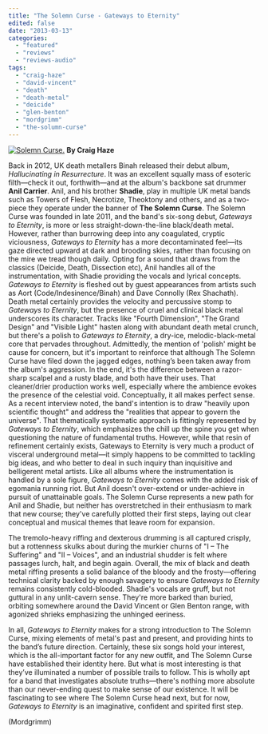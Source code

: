 ```yaml
---
title: "The Solemn Curse - Gateways to Eternity"
edited: false
date: "2013-03-13"
categories:
  - "featured"
  - "reviews"
  - "reviews-audio"
tags:
  - "craig-haze"
  - "david-vincent"
  - "death"
  - "death-metal"
  - "deicide"
  - "glen-benton"
  - "mordgrimm"
  - "the-solumn-curse"
---
```


[![Solemn Curse.](http://www.hellbound.ca/wp-content/uploads/2013/03/Solemn-Curse..jpg)](http://www.hellbound.ca/wp-content/uploads/2013/03/Solemn-Curse..jpg) **By Craig Haze**

Back in 2012, UK death metallers Binah released their debut album, _Hallucinating in Resurrecture_. It was an excellent squally mass of esoteric filth—check it out, forthwith—and at the album's backbone sat drummer **Anil Carrier**. Anil, and his brother **Shadie**, play in multiple UK metal bands such as Towers of Flesh, Necrotize, Theoktony and others, and as a two-piece they operate under the banner of **The Solemn Curse**. The Solemn Curse was founded in late 2011, and the band's six-song debut, _Gateways to Eternity_, is more or less straight-down-the-line black/death metal. However, rather than burrowing deep into any coagulated, cryptic viciousness, _Gateways to Eternity_ has a more decontaminated feel—its gaze directed upward at dark and brooding skies, rather than focusing on the mire we tread though daily. Opting for a sound that draws from the classics (Deicide, Death, Dissection etc), Anil handles all of the instrumentation, with Shadie providing the vocals and lyrical concepts. _Gateways to Eternity_ is fleshed out by guest appearances from artists such as Aort (Code/Indesinence/Binah) and Dave Connolly (Rex Shachath). Death metal certainly provides the velocity and percussive stomp to _Gateways to Eternity_, but the presence of cruel and clinical black metal underscores its character. Tracks like "Fourth Dimension", "The Grand Design" and "Visible Light" hasten along with abundant death metal crunch, but there's a polish to _Gateways to Eternity_, a dry-ice, melodic-black-metal core that pervades throughout. Admittedly, the mention of 'polish' might be cause for concern, but it's important to reinforce that although The Solemn Curse have filed down the jagged edges, nothing’s been taken away from the album's aggression. In the end, it's the difference between a razor-sharp scalpel and a rusty blade, and both have their uses. That cleaner/drier production works well, especially where the ambience evokes the presence of the celestial void. Conceptually, it all makes perfect sense. As a recent interview noted, the band's intention is to draw "heavily upon scientific thought" and address the "realities that appear to govern the universe". That thematically systematic approach is fittingly represented by _Gateways to Eternity_, which emphasizes the chill up the spine you get when questioning the nature of fundamental truths. However, while that resin of refinement certainly exists, Gateways to Eternity is very much a product of visceral underground metal—it simply happens to be committed to tackling big ideas, and who better to deal in such inquiry than inquisitive and belligerent metal artists. Like all albums where the instrumentation is handled by a sole figure, _Gateways to Eternity_ comes with the added risk of egomania running riot. But Anil doesn't over-extend or under-achieve in pursuit of unattainable goals. The Solemn Curse represents a new path for Anil and Shadie, but neither has overstretched in their enthusiasm to mark that new course; they've carefully plotted their first steps, laying out clear conceptual and musical themes that leave room for expansion.

The tremolo-heavy riffing and dexterous drumming is all captured crisply, but a rottenness skulks about during the murkier churns of "I – The Suffering" and "II – Voices", and an industrial shudder is felt where passages lurch, halt, and begin again. Overall, the mix of black and death metal riffing presents a solid balance of the bloody and the frosty—offering technical clarity backed by enough savagery to ensure _Gateways to Eternity_ remains consistently cold-blooded. Shadie's vocals are gruff, but not guttural in any unlit-cavern sense. They're more barked than buried, orbiting somewhere around the David Vincent or Glen Benton range, with agonized shrieks emphasizing the unhinged eeriness.

In all, _Gateways to Eternity_ makes for a strong introduction to The Solemn Curse, mixing elements of metal's past and present, and providing hints to the band’s future direction. Certainly, these six songs hold your interest, which is the all-important factor for any new outfit, and The Solemn Curse have established their identity here. But what is most interesting is that they’ve illuminated a number of possible trails to follow. This is wholly apt for a band that investigates absolute truths—there's nothing more absolute than our never-ending quest to make sense of our existence. It will be fascinating to see where The Solemn Curse head next, but for now, _Gateways to Eternity_ is an imaginative, confident and spirited first step.

(Mordgrimm)
